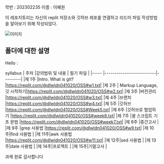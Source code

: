 학번 : 202302235 
이름 : 이혜원

이 레포지토리는 자신의 replit 저장소와 깃허브 레포를 연결하고 리드미 파일 작성방법을 알아보기 위해 작성되었다.

![이미지](https://img.freepik.com/premium-vector/cute-duck-cartoon-vector-illustration-little-yellow-rubber-duck-icon_101266-14846.jpg?w=1060)

## 폴더에 대한 설명
Hello
:

syllabus 
| 주차  |강의범위 및 내용              | 필기 파일  |
|----- |--------------------------|---------|
|제 1주 |Intro. What is git?       |https://replit.com/@dlwldn041020/OSS#w1.txt|
|제 2주 |	Markup Language, 깃 시작하기|https://replit.com/@dlwldn041020/OSS#w2.txt|
|제 3주 |버전관리                     |https://replit.com/@dlwldn041020/OSS#w3.txt|
|제 4주 |브랜치                       |https://replit.com/@dlwldn041020/OSS#w4.txt|
|제 5주 |깃허브                       |https://replit.com/@dlwldn041020/OSS#Week5.txt|
|제 6주 |깃허브로 협업하기               |https://replit.com/@dlwldn041020/OSS#week6.txt|
|제 7주 |셸 스크립트 기초 문법            |https://replit.com/@dlwldn041020/OSS#week7.txt|
|제 8주 |중간고사                      |
|제 9주 |grep 사용법                   |https://replit.com/@dlwldn041020/OSS#w9.txt|
|제 10주|find 사용법                   |
|제 11주|awk 사용법                    |https://replit.com/@dlwldn041020/OSS#w11.txt|
|제 12주|sed 사용법                    |
|제 13주|date 사용법                   |
|제 14주|프로젝트                       |
|제 15주|기말고사                       |

과제 완료 감사합니다